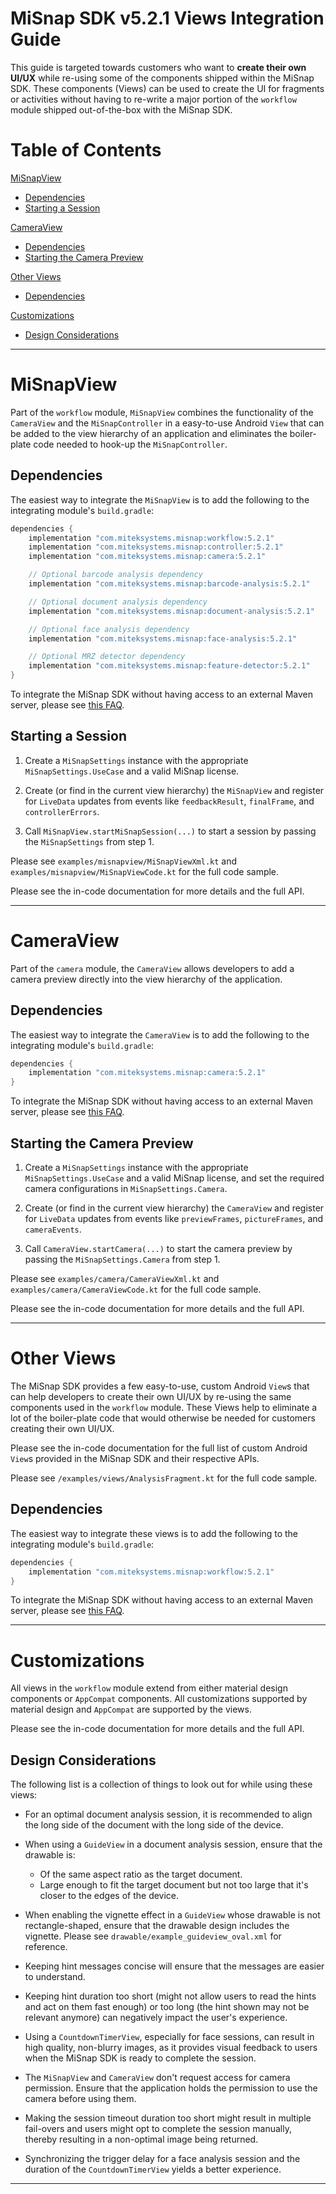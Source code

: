 # MiSnap SDK v5.2.1 Views Integration Guide

This guide is targeted towards customers who want to **create their own UI/UX** while re-using some of the components shipped within the MiSnap SDK. These components (Views) can be used to create the UI for fragments or activities without having to re-write a major portion of the `workflow` module shipped out-of-the-box with the MiSnap SDK.

# Table of Contents
[MiSnapView](#misnapview)
* [Dependencies](#dependencies)
* [Starting a Session](#starting-a-session)

[CameraView](#cameraview)
* [Dependencies](#dependencies-1)
* [Starting the Camera Preview](#starting-the-camera-preview)

[Other Views](#other-views)
* [Dependencies](#dependencies-2)

[Customizations](#customizations)
* [Design Considerations](#design-considerations)

- - - -

# MiSnapView

Part of the `workflow` module, `MiSnapView` combines the functionality of the `CameraView` and the `MiSnapController` in a easy-to-use Android `View` that can be added to the view hierarchy of an application and eliminates the boiler-plate code needed to hook-up the `MiSnapController`.

## Dependencies

The easiest way to integrate the `MiSnapView` is to add the following to the integrating module's `build.gradle`:
```groovy
dependencies {
    implementation "com.miteksystems.misnap:workflow:5.2.1"
    implementation "com.miteksystems.misnap:controller:5.2.1"
    implementation "com.miteksystems.misnap:camera:5.2.1"

    // Optional barcode analysis dependency
    implementation "com.miteksystems.misnap:barcode-analysis:5.2.1"

    // Optional document analysis dependency
    implementation "com.miteksystems.misnap:document-analysis:5.2.1"

    // Optional face analysis dependency
    implementation "com.miteksystems.misnap:face-analysis:5.2.1"

    // Optional MRZ detector dependency
    implementation "com.miteksystems.misnap:feature-detector:5.2.1"
}
```

To integrate the MiSnap SDK without having access to an external Maven server, please see [this FAQ](../README.md#how-to-integrate-the-misnap-sdk-without-having-access-to-a-remote-maven-repository).

## Starting a Session

1. Create a `MiSnapSettings` instance with the appropriate `MiSnapSettings.UseCase` and a valid MiSnap license.

2. Create (or find in the current view hierarchy) the `MiSnapView` and register for `LiveData` updates from events like `feedbackResult`, `finalFrame`, and `controllerErrors`. 

3. Call `MiSnapView.startMiSnapSession(...)` to start a session by passing the `MiSnapSettings` from step 1.

Please see `examples/misnapview/MiSnapViewXml.kt` and `examples/misnapview/MiSnapViewCode.kt` for the full code sample.

Please see the in-code documentation for more details and the full API.

- - - -

# CameraView

Part of the `camera` module, the `CameraView` allows developers to add a camera preview directly into the view hierarchy of the application.

## Dependencies

The easiest way to integrate the `CameraView` is to add the following to the integrating module's `build.gradle`:
```groovy
dependencies {
    implementation "com.miteksystems.misnap:camera:5.2.1"
}
```

To integrate the MiSnap SDK without having access to an external Maven server, please see [this FAQ](../README.md#how-to-integrate-the-misnap-sdk-without-having-access-to-a-remote-maven-repository).

## Starting the Camera Preview

1. Create a `MiSnapSettings` instance with the appropriate `MiSnapSettings.UseCase` and a valid MiSnap license, and set the required camera configurations in `MiSnapSettings.Camera`.

2. Create (or find in the current view hierarchy) the `CameraView` and register for `LiveData` updates from events like `previewFrames`, `pictureFrames`, and `cameraEvents`.

3. Call `CameraView.startCamera(...)` to start the camera preview by passing the `MiSnapSettings.Camera` from step 1.

Please see `examples/camera/CameraViewXml.kt` and `examples/camera/CameraViewCode.kt` for the full code sample.

Please see the in-code documentation for more details and the full API.

- - - -

# Other Views

The MiSnap SDK provides a few easy-to-use, custom Android `View`s that can help developers to create their own UI/UX by re-using the same components used in the `workflow` module. These Views help to eliminate a lot of the boiler-plate code that would otherwise be needed for customers creating their own UI/UX.

Please see the in-code documentation for the full list of custom Android `View`s provided in the MiSnap SDK and their respective APIs.

Please see `/examples/views/AnalysisFragment.kt` for the full code sample.

## Dependencies

The easiest way to integrate these views is to add the following to the integrating module's `build.gradle`:
```groovy
dependencies {
    implementation "com.miteksystems.misnap:workflow:5.2.1"
}
```

To integrate the MiSnap SDK without having access to an external Maven server, please see [this FAQ](../README.md#how-to-integrate-the-misnap-sdk-without-having-access-to-a-remote-maven-repository).

- - - -

# Customizations

All views in the `workflow` module extend from either material design components or `AppCompat` components. All customizations supported by material design and `AppCompat` are supported by the views.

Please see the in-code documentation for more details and the full API.

## Design Considerations

The following list is a collection of things to look out for while using these views:

* For an optimal document analysis session, it is recommended to align the long side of the document with the long side of the device.

* When using a `GuideView` in a document analysis session, ensure that the drawable is:
  * Of the same aspect ratio as the target document.
  * Large enough to fit the target document but not too large that it's closer to the edges of the device.

* When enabling the vignette effect in a `GuideView` whose drawable is not rectangle-shaped, ensure that the drawable design includes the vignette. Please see `drawable/example_guideview_oval.xml` for reference.

* Keeping hint messages concise will ensure that the messages are easier to understand.

* Keeping hint duration too short (might not allow users to read the hints and act on them fast enough) or too long (the hint shown may not be relevant anymore) can negatively impact the user's experience.

* Using a `CountdownTimerView`, especially for face sessions, can result in high quality, non-blurry images, as it provides visual feedback to users when the MiSnap SDK is ready to complete the session.

* The `MiSnapView` and `CameraView` don't request access for camera permission. Ensure that the application holds the permission to use the camera before using them.

* Making the session timeout duration too short might result in multiple fail-overs and users might opt to complete the session manually, thereby resulting in a non-optimal image being returned.

* Synchronizing the trigger delay for a face analysis session and the duration of the `CountdownTimerView` yields a better experience.

- - - -
